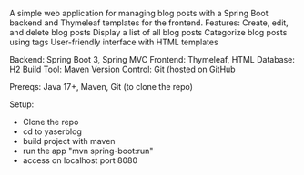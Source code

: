 A simple web application for managing blog posts with a Spring Boot backend and Thymeleaf templates for the frontend.
Features: 
Create, edit, and delete blog posts
Display a list of all blog posts
Categorize blog posts using tags
User-friendly interface with HTML templates

Backend: Spring Boot 3, Spring MVC
Frontend: Thymeleaf, HTML
Database: H2 
Build Tool: Maven
Version Control: Git (hosted on GitHub


Prereqs: Java 17+, Maven, Git (to clone the repo)

Setup:
- Clone the repo
- cd to yaserblog
- build project with maven
- run the app "mvn spring-boot:run"
- access on localhost port 8080

